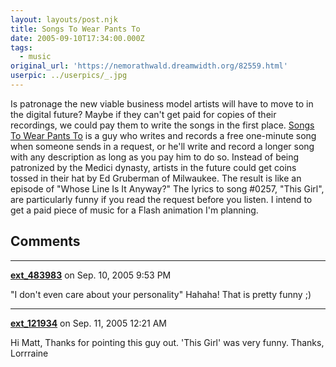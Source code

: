 ```yaml
---
layout: layouts/post.njk
title: Songs To Wear Pants To
date: 2005-09-10T17:34:00.000Z
tags:
  - music
original_url: 'https://nemorathwald.dreamwidth.org/82559.html'
userpic: ../userpics/_.jpg
---
```

Is patronage the new viable business model artists will have to move to in the digital future? Maybe if they can't get paid for copies of their recordings, we could pay them to write the songs in the first place. [Songs To Wear Pants To](http://www.songstowearpantsto.com/index.php) is a guy who writes and records a free one-minute song when someone sends in a request, or he'll write and record a longer song with any description as long as you pay him to do so. Instead of being patronized by the Medici dynasty, artists in the future could get coins tossed in their hat by Ed Gruberman of Milwaukee. The result is like an episode of "Whose Line Is It Anyway?" The lyrics to song #0257, "This Girl", are particularly funny if you read the request before you listen. I intend to get a paid piece of music for a Flash animation I'm planning.

## Comments

---

**[ext_483983](https://www.dreamwidth.org/users/ext_483983)** on Sep. 10, 2005 9:53 PM

"I don't even care about your personality" Hahaha! That is pretty funny ;)

---

**[ext_121934](https://www.dreamwidth.org/users/ext_121934)** on Sep. 11, 2005 12:21 AM

Hi Matt, Thanks for pointing this guy out. 'This Girl' was very funny. Thanks, Lorrraine
